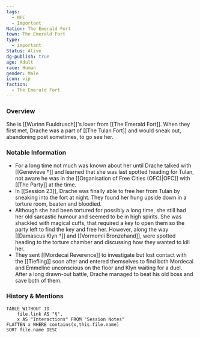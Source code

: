 ```yaml
---
tags:
  - NPC
  - Important
Nation: The Emerald Fort
town: The Emerald Fort
type:
  - important
Status: Alive
dg-publish: true
age: Adult
race: Human
gender: Male
icon: vip
faction:
  - The Emerald Fort
---
```


### Overview
She is [[Wurinn Fuuldrusch]]'s lover from [[The Emerald Fort]]. When they first met, Drache was a part of [[The Tulan Fort]] and would sneak out, abandoning post sometimes, to go see her. 

### Notable Information
- For a long time not much was known about her until Drache talked with [[Genevieve †]] and learned that she was last spotted heading for Tulan, not aware he was in the [[Organisation of Free Cities (OFC)|OFC]] with [[The Party]] at the time.
- In [[Session 23]], Drache was finally able to free her from Tulan by sneaking into the fort at night. They found her hung upside down in a torture room, beaten and bloodied. 
- Although she had been tortured for possibly a long time, she still had her old sarcastic humour and seemed to be in high spirits. She was shackled with magical cuffs, that required a key to open them so the party left to find the key and free her. However, along the way [[Damascus Klyn †]] and [[Vormomli Bronzehand]], were spotted heading to the torture chamber and discussing how they wanted to kill her. 
- They sent [[Mordecai Reverence]] to investigate but lost contact with the [[Tiefling]] soon after and entered themselves to find both Mordecai and Emmeline unconscious on the floor and Klyn waiting for a duel. After a long drawn-out battle, Drache managed to beat his old boss and save both of them. 

### History & Mentions
```dataview
TABLE WITHOUT ID
	file.link AS "§", 
	x AS "Interactions" FROM "Session Notes"
FLATTEN x WHERE contains(x,this.file.name) 
SORT file.name DESC
```